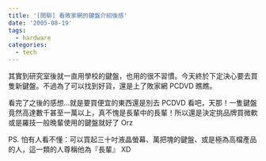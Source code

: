 ```yaml
---
title: '[閒聊] 看敗家網的鍵盤介紹後感'
date: '2005-08-19'
tags:
  - hardware
categories:
  - tech
---
```

其實到研究室後就一直用學校的鍵盤，也用的很不習慣。今天終於下定決心要去買隻新鍵盤。不過為了可以找到好貨，還是上了敗家網 PCDVD 瞧瞧。  
  
看完了之後的感想…就是要買便宜的東西還是別去 PCDVD 看吧，天那！一隻鍵盤竟然高達數千甚至一萬以上，真不愧是長輩中的長輩！所以還是決定挑品牌買微軟或是羅技一般晚輩使用的鍵盤就好了 Orz  
  
PS. 怕有人看不懂：可以買起三十吋液晶螢幕、萬把塊的鍵盤、或是極為高檔產品的人，這一類的人尊稱他為『長輩』 XD